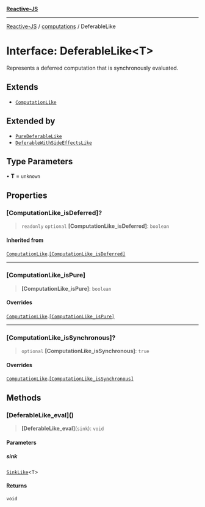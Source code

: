 [**Reactive-JS**](../../README.md)

***

[Reactive-JS](../../README.md) / [computations](../README.md) / DeferableLike

# Interface: DeferableLike\<T\>

Represents a deferred computation that is synchronously evaluated.

## Extends

- [`ComputationLike`](ComputationLike.md)

## Extended by

- [`PureDeferableLike`](PureDeferableLike.md)
- [`DeferableWithSideEffectsLike`](DeferableWithSideEffectsLike.md)

## Type Parameters

• **T** = `unknown`

## Properties

### \[ComputationLike\_isDeferred\]?

> `readonly` `optional` **\[ComputationLike\_isDeferred\]**: `boolean`

#### Inherited from

[`ComputationLike`](ComputationLike.md).[`[ComputationLike_isDeferred]`](ComputationLike.md#computationlike_isdeferred)

***

### \[ComputationLike\_isPure\]

> **\[ComputationLike\_isPure\]**: `boolean`

#### Overrides

[`ComputationLike`](ComputationLike.md).[`[ComputationLike_isPure]`](ComputationLike.md#computationlike_ispure)

***

### \[ComputationLike\_isSynchronous\]?

> `optional` **\[ComputationLike\_isSynchronous\]**: `true`

#### Overrides

[`ComputationLike`](ComputationLike.md).[`[ComputationLike_isSynchronous]`](ComputationLike.md#computationlike_issynchronous)

## Methods

### \[DeferableLike\_eval\]()

> **\[DeferableLike\_eval\]**(`sink`): `void`

#### Parameters

##### sink

[`SinkLike`](SinkLike.md)\<`T`\>

#### Returns

`void`
